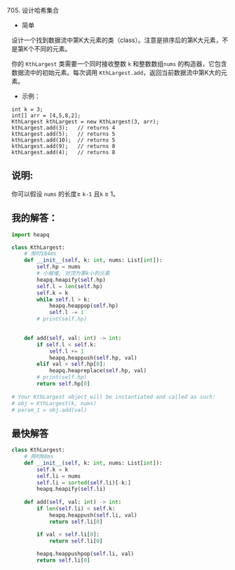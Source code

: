 0705. 设计哈希集合

- 简单

设计一个找到数据流中第K大元素的类（class）。注意是排序后的第K大元素，不是第K个不同的元素。

你的 `KthLargest` 类需要一个同时接收整数 `k` 和整数数组`nums` 的构造器，它包含数据流中的初始元素。每次调用 `KthLargest.add`，返回当前数据流中第K大的元素。

- 示例：
```
int k = 3;
int[] arr = [4,5,8,2];
KthLargest kthLargest = new KthLargest(3, arr);
kthLargest.add(3);   // returns 4
kthLargest.add(5);   // returns 5
kthLargest.add(10);  // returns 5
kthLargest.add(9);   // returns 8
kthLargest.add(4);   // returns 8
```

## 说明:
你可以假设 `nums` 的长度≥ `k-1` 且`k` ≥ 1。

## 我的解答：
``` python
import heapq

class KthLargest:
    # 用时184ms
    def __init__(self, k: int, nums: List[int]):
        self.hp = nums
        # 小根堆, 对顶为第k小的元素
        heapq.heapify(self.hp)
        self.l = len(self.hp)
        self.k = k
        while self.l > k:
            heapq.heappop(self.hp)
            self.l -= 1
        # print(self.hp)
        

    def add(self, val: int) -> int:
        if self.l < self.k:
            self.l += 1
            heapq.heappush(self.hp, val)
        elif val > self.hp[0]:
            heapq.heapreplace(self.hp, val)
        # print(self.hp)
        return self.hp[0]
        
# Your KthLargest object will be instantiated and called as such:
# obj = KthLargest(k, nums)
# param_1 = obj.add(val)
```

## 最快解答
```python
class KthLargest:
    # 用时88ms
    def __init__(self, k: int, nums: List[int]):
        self.k = k
        self.li = nums
        self.li = sorted(self.li)[-k:]
        heapq.heapify(self.li)
        
    def add(self, val: int) -> int:
        if len(self.li) < self.k:
            heapq.heappush(self.li, val)
            return self.li[0]

        if val < self.li[0]:
            return self.li[0]
        
        heapq.heappushpop(self.li, val)
        return self.li[0]
```
